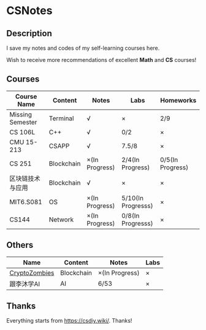 # CSNotes

## Description

I save my notes and codes of my self-learning courses here. 

Wish to receive more recommendations of excellent **Math** and **CS** courses!

## Courses

| **Course Name**  | **Content** | **Notes**      | **Labs**         | **Homeworks**   |
|------------------|-------------|----------------|-------------------|------------------|
| Missing Semester | Terminal    | √              | ×                 | 2/9              |
| CS 106L          | C++         | √              | 0/2               | ×                |
| CMU 15-213       | CSAPP       | √              | 7.5/8             | ×                |
| CS 251           | Blockchain  | ×(In Progress) | 2/4(In Progress)  | 0/5(In Progress) |
| 区块链技术与应用    | Blockchain  | √              | ×                 | ×                |
| MIT6.S081        | OS          | ×(In Progress) | 5/10(In Progresss)| ×                |
| CS144            | Network     | ×(In Progress) | 0/8(In Progresss) | ×                |

## Others

| **Name**  | **Content** | **Notes**      | **Labs**         |
|------------------|-------------|----------------|-------------------|
| [CryptoZombies](https://cryptozombies.io/) | Blockchain    | ×(In Progress)              | ×              |
| 跟李沐学AI | AI | 6/53 | × |

## Thanks

Everything starts from https://csdiy.wiki/. Thanks!